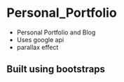 # Personal_Portfolio
- Personal Portfolio and Blog
- Uses google api
- parallax effect
## Built using bootstraps


